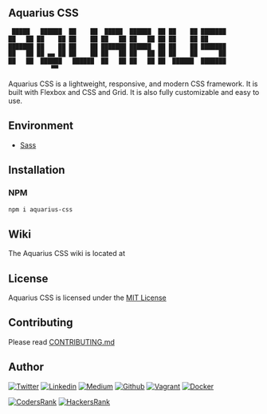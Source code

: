 ## Aquarius CSS

```bash
 █████   ██████  ██    ██  █████  ██████  ██ ██    ██ ███████ 
██   ██ ██    ██ ██    ██ ██   ██ ██   ██ ██ ██    ██ ██      
███████ ██    ██ ██    ██ ███████ ██████  ██ ██    ██ ███████ 
██   ██ ██ ▄▄ ██ ██    ██ ██   ██ ██   ██ ██ ██    ██      ██ 
██   ██  ██████   ██████  ██   ██ ██   ██ ██  ██████  ███████ 
            ▀▀                                                
```

Aquarius CSS is a lightweight, responsive, and modern CSS framework. It is built with Flexbox and CSS and Grid. It is also fully customizable and easy to use.

## Environment

- [Sass](https://sass-lang.com/)

## Installation

### NPM

```bash
npm i aquarius-css
```

## Wiki

The Aquarius CSS wiki is located at <!-- [aquariuscss.com](https://aquariuscss.com/).
 -->
## License

Aquarius CSS is licensed under the [MIT License]()

## Contributing

Please read [CONTRIBUTING.md]()

## Author

[![Twitter](https://img.shields.io/twitter/follow/ralex_uy?style=social)](https://twitter.com/ralex_uy) <!-- twitter -->
[![Linkedin](https://img.shields.io/badge/LinkedIn-+29K-blue?style=social&logo=linkedin)](https://www.linkedin.com/in/ronald-rivero/) <!-- linkedin -->
[![Medium](https://img.shields.io/static/v1?label=&message=Medium&color=000000&logo=Medium&logoColor=000000&labelColor=888888)](https://medium.com/@ralexrivero)<!-- medium -->
[![Github](https://img.shields.io/github/followers/ralexrivero?style=social)](https://github.com/ralexrivero/) <!-- github -->
[![Vagrant](https://img.shields.io/static/v1?label=&message=Vagrant%20Profile&color=1868F2&logo=vagrant&labelColor=2F333A)](https://app.vagrantup.com/ralexrivero) <!-- vagrant -->
[![Docker](https://img.shields.io/static/v1?label=&message=Docker%20Profile&color=2496ED&logo=Docker&labelColor=2F333A)](https://hub.docker.com/u/ralexrivero) <!-- docker -->

[![CodersRank](https://img.shields.io/static/v1?label=&message=Coders%20Rank&color=67A4AC&logo=CodersRank&logoColor=67A4AC&labelColor=2F333A)](https://profile.codersrank.io/user/ralexrivero) <!-- codersrank -->
[![HackersRank](https://img.shields.io/static/v1?label=&message=Hacker%20Rank&color=00EA64&logo=HackerRank&logoColor=00EA64&labelColor=2F333A)](https://www.hackerrank.com/ralexrivero) <!-- hackerrank -->
<!-- Behance -->
<!-- website -->